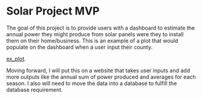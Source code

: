 # Solar Project MVP

The goal of this project is to provide users with a dashboard to estimate the annual power they might produce from solar panels were they to install them on their
home/business. This is an example of a plot that would populate on the dashboard when a user input their county.

[ex_plot](https://github.com/john-lassetter/Metis_Projects/blob/main/Data%20Engineering/solar_power_benton_ex.png).

Moving forward, I will put this on a website that takes user inputs and add more outputs like the annual sum of power produced and averages for each season. I also
will need to move the data into a database to fulfill the database requirement.
